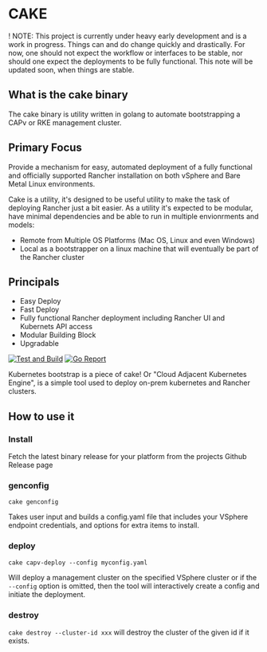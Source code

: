 # CAKE

! NOTE: This project is currently under heavy early development and is a work in progress.  Things can and do change quickly and drastically.  For now, one should not expect the workflow or interfaces to be stable, nor should one expect the deployments to be fully functional.  This note will be updated soon, when things are stable.

## What is the cake binary

The cake binary is utility written in golang to automate bootstrapping a CAPv or RKE management cluster.

## Primary Focus

Provide a mechanism for easy, automated deployment of a fully functional and officially supported Rancher installation on both vSphere and Bare Metal Linux environments.

Cake is a utility, it's designed to be useful utility to make the task of deploying Rancher just a bit easier.  As a utility it's expected to be modular, have minimal dependencies and be able to run in multiple envionrments and models:

* Remote from Multiple OS Platforms (Mac OS, Linux and even Windows)
* Local as a bootstrapper on a linux machine that will eventually be part of the Rancher cluster

## Principals

* Easy Deploy
* Fast Deploy
* Fully functional Rancher deployment including Rancher UI and Kubernets API access
* Modular Building Block
* Upgradable

[![Test and Build](https://github.com/NetApp/cake/workflows/Test%20and%20Build/badge.svg)](https://github.com/NetApp/cake/actions?query=workflow%3A%22Test+and+Build%22)
[![Go Report](https://goreportcard.com/badge/github.com/netapp/cake)](https://goreportcard.com/report/github.com/netapp/cake)

Kubernetes bootstrap is a piece of cake!
Or "Cloud Adjacent Kubernetes Engine", is a simple tool used to deploy on-prem kubernetes and Rancher clusters.

## How to use it

### Install

Fetch the latest binary release for your platform from the projects Github Release page

### genconfig

`cake genconfig` 

Takes user input and builds a config.yaml file that includes your VSphere endpoint credentials, and options
for extra items to install.

### deploy

`cake capv-deploy --config myconfig.yaml`

Will deploy a management cluster on the specified VSphere cluster or if the `--config` option is omitted, then the
tool will interactively create a config and initiate the deployment.

### destroy

`cake destroy --cluster-id xxx` will destroy the cluster of the given id if it exists.
